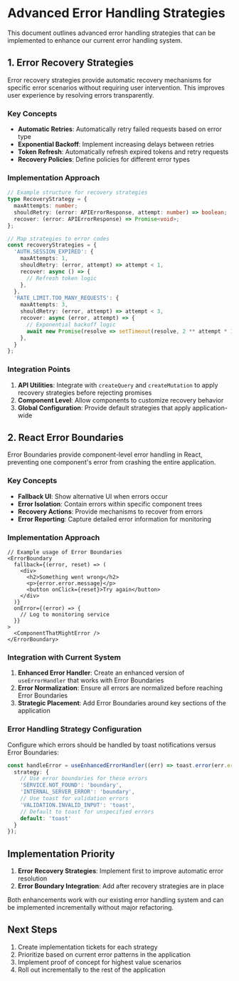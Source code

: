 # Advanced Error Handling Strategies

This document outlines advanced error handling strategies that can be implemented to enhance our current error handling system.

## 1. Error Recovery Strategies

Error recovery strategies provide automatic recovery mechanisms for specific error scenarios without requiring user intervention. This improves user experience by resolving errors transparently.

### Key Concepts

- **Automatic Retries**: Automatically retry failed requests based on error type
- **Exponential Backoff**: Implement increasing delays between retries
- **Token Refresh**: Automatically refresh expired tokens and retry requests
- **Recovery Policies**: Define policies for different error types

### Implementation Approach

```typescript
// Example structure for recovery strategies
type RecoveryStrategy = {
  maxAttempts: number;
  shouldRetry: (error: APIErrorResponse, attempt: number) => boolean;
  recover: (error: APIErrorResponse) => Promise<void>;
};

// Map strategies to error codes
const recoveryStrategies = {
  'AUTH.SESSION_EXPIRED': {
    maxAttempts: 1,
    shouldRetry: (error, attempt) => attempt < 1,
    recover: async () => {
      // Refresh token logic
    },
  },
  'RATE_LIMIT.TOO_MANY_REQUESTS': {
    maxAttempts: 3,
    shouldRetry: (error, attempt) => attempt < 3,
    recover: async (error, attempt) => {
      // Exponential backoff logic
      await new Promise(resolve => setTimeout(resolve, 2 ** attempt * 1000));
    },
  }
};
```

### Integration Points

1. **API Utilities**: Integrate with `createQuery` and `createMutation` to apply recovery strategies before rejecting promises
2. **Component Level**: Allow components to customize recovery behavior
3. **Global Configuration**: Provide default strategies that apply application-wide

## 2. React Error Boundaries

Error Boundaries provide component-level error handling in React, preventing one component's error from crashing the entire application.

### Key Concepts

- **Fallback UI**: Show alternative UI when errors occur
- **Error Isolation**: Contain errors within specific component trees
- **Recovery Actions**: Provide mechanisms to recover from errors
- **Error Reporting**: Capture detailed error information for monitoring

### Implementation Approach

```tsx
// Example usage of Error Boundaries
<ErrorBoundary
  fallback={(error, reset) => (
    <div>
      <h2>Something went wrong</h2>
      <p>{error.error.message}</p>
      <button onClick={reset}>Try again</button>
    </div>
  )}
  onError={(error) => {
    // Log to monitoring service
  }}
>
  <ComponentThatMightError />
</ErrorBoundary>
```

### Integration with Current System

1. **Enhanced Error Handler**: Create an enhanced version of `useErrorHandler` that works with Error Boundaries
2. **Error Normalization**: Ensure all errors are normalized before reaching Error Boundaries
3. **Strategic Placement**: Add Error Boundaries around key sections of the application

### Error Handling Strategy Configuration

Configure which errors should be handled by toast notifications versus Error Boundaries:

```typescript
const handleError = useEnhancedErrorHandler((err) => toast.error(err.error.message), {
  strategy: {
    // Use error boundaries for these errors
    'SERVICE.NOT_FOUND': 'boundary',
    'INTERNAL_SERVER_ERROR': 'boundary',
    // Use toast for validation errors
    'VALIDATION.INVALID_INPUT': 'toast',
    // Default to toast for unspecified errors
    default: 'toast'
  }
});
```

## Implementation Priority

1. **Error Recovery Strategies**: Implement first to improve automatic error resolution
2. **Error Boundary Integration**: Add after recovery strategies are in place

Both enhancements work with our existing error handling system and can be implemented incrementally without major refactoring.

## Next Steps

1. Create implementation tickets for each strategy
2. Prioritize based on current error patterns in the application
3. Implement proof of concept for highest value scenarios
4. Roll out incrementally to the rest of the application

